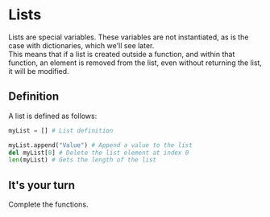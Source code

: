 # Lists

Lists are special variables. These variables are not instantiated, as is the case with dictionaries, which we'll see later.  
This means that if a list is created outside a function, and within that function, an element is removed from the list, even without returning the list, it will be modified.

## Definition

A list is defined as follows:  

```python
myList = [] # List definition

myList.append("Value") # Append a value to the list
del myList[0] # Delete the list element at index 0
len(myList) # Gets the length of the list
```

## It's your turn

Complete the functions.
